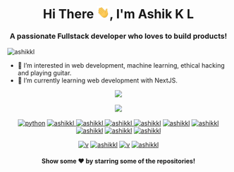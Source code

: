 <h1 align="center"> Hi There <img src="https://github.com/ashikkl/ashikkl/blob/4fbf4fe4e7459bd6860d5afdca250bb41d1e3af3/Hi.gif" width="29px">, I'm Ashik K L</h1>
<h3 align="center">A passionate Fullstack developer who loves to build products!</h3>
<p align="left"> <img src="https://komarev.com/ghpvc/?username=ashikkl&color=333333&style=for-the-badge" alt="ashikkl" /> </p>

- 👀 I’m interested in web development, machine learning, ethical hacking and playing guitar.
- 🌱 I’m currently learning web development with NextJS.

<p align="center"> <picture>
<source 
  srcset="https://github-readme-stats.vercel.app/api?username=ashikkl&show_icons=true&theme=radical"
  media="(prefers-color-scheme: dark)"
/>
<source
  srcset="https://github-readme-stats.vercel.app/api?username=ashikkl&show_icons=true"
  media="(prefers-color-scheme: light), (prefers-color-scheme: no-preference)"
/>
<img src="https://github-readme-stats.vercel.app/api?username=ashikkl&layout=compact&theme=dracula" />
</picture> </p>

<p align="center"> <picture>
<source 
  srcset="https://github-readme-stats.vercel.app/api/top-langs/?username=ashikkl&theme=radical&layout=compact"
  media="(prefers-color-scheme: dark)"
/>
<source
  srcset="https://github-readme-stats.vercel.app/api/top-langs/?username=ashikkl&layout=compact"
  media="(prefers-color-scheme: light), (prefers-color-scheme: no-preference)"
/>
<img src="https://github-readme-stats.vercel.app/api/top-langs/?username=ashikkl&theme=dracula&layout=compact" />
</picture> </p>

<link rel="stylesheet" href="https://cdn.jsdelivr.net/gh/konpa/devicon@master/devicon.min.css">

<i class="devicon-react-original colored"></i>
<p align="center">
<a href="#"> <img src="https://cdn.iconscout.com/icon/free/png-64/python-2-226051.png" alt="python" height="35" width="35" /></a>
<a href="#"><img src="https://cdn.iconscout.com/icon/free/png-64/javascript-1-225993.png" alt="ashikkl" height="35" width="35" /> </a>
<a href="#"><img src="https://cdn.iconscout.com/icon/free/png-64/css-131-722685.png" alt="ashikkl" height="35" width="35"  /> </a>
<a href="#"><img src="https://cdn.iconscout.com/icon/free/png-64/html-2752158-2284975.png" alt="ashikkl" height="35" width="35" /> </a>
<a href="#"> <img src="https://cdn.iconscout.com/icon/free/png-64/typescript-1174965.png" alt="ashikkl" height="35" width="35" /></a>
<a href="#"><img src="https://cdn.iconscout.com/icon/free/png-64/nodejs-2-226035.png" alt="ashikkl" height="35" width="35" /></a>
<a href="#"> <img src="https://cdn.iconscout.com/icon/free/png-64/react-4-1175110.png" alt="ashikkl" height="35" width="35" /></a>
<a href="#"> <img src="https://cdn.iconscout.com/icon/free/png-64/mongodb-5-1175140.png" alt="ashikkl" height="35" width="35" /></a>
<a href="#"> <img src="https://cdn.iconscout.com/icon/free/png-64/c-58-1175247.png" alt="ashikkl" height="35" width="35" /></a>
<a href="#"> <img src="https://cdn.iconscout.com/icon/free/png-64/google-cloud-2038785-1721675.png" alt="ashikkl" height="35" width="35" /></a>
</p>

<p align="center">
<a href="https://linkedin.com/in/ashikkl" target="blank"><img align="center" src="https://cdn.jsdelivr.net/npm/simple-icons@3.0.1/icons/linkedin.svg" alt="v" height="20" width="20" /></a>
<a href="https://twitter.com/ashikkl" target="blank"><img align="center" src="https://simpleicons.org/icons/twitter.svg" alt="ashikkl" height="20" width="20" /></a>
  <a href="https://www.instagram.com/itsdefinitelyash/" target="blank"><img align="center" src="https://simpleicons.org/icons/instagram.svg" alt="v" height="20" width="20" /></a>
  <a href="mailto:ashikkl.mec@gmail.com" target="blank"><img align="center" src="https://simpleicons.org/icons/gmail.svg" alt="ashikkl" height="20" width="20" /></a>
</p>

 <h4 align="center">Show some ❤️ by starring some of the repositories!</h4>
